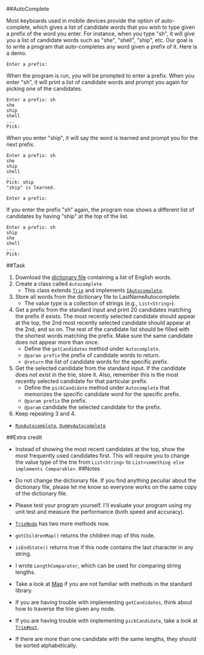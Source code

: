 ##AutoComplete

Most keyboards used in mobile devices provide the option of auto-complete, which gives a list of candidate words that you wish to type given a prefix of the word you enter. For instance, when you type "sh", it will give you a list of candidate words such as "she", "shell", "ship", etc. Our goal is to write a program that auto-completes any word given a prefix of it. Here is a demo.

    Enter a prefix: 
When the program is run, you will be prompted to enter a prefix. When you enter "sh", it will print a list of candidate words and prompt you again for picking one of the candidates.

    Enter a prefix: sh
    she
    ship
    shell
    ...
    Pick: 
When you enter "ship", it will say the word is learned and prompt you for the next prefix.

    Enter a prefix: sh
    she
    ship
    shell
    ...
    Pick: ship
    "ship" is learned.

    Enter a prefix: 
If you enter the prefix "sh" again, the program now shows a different list of candidates by having "ship" at the top of the list.

    Enter a prefix: sh
    ship
    she
    shell
    ...
    Pick: 
##Task

1. Download the [dictionary file](../master/dict.txt) containing a list of English words.
1. Create a class called `Autocomplete`
   * This class extends [`Trie`](../master/Trie.java) and implements [`IAutocomplete`](../master/IAutocomplete.java).
1. Store all words from the dictionary file to LastNameAutocomplete.
   * The value type is a collection of strings (e.g., `List<String>`).
1. Get a prefix from the standard input and print 20 candidates matching the prefix if exists. The most recently selected candidate should appear at the top, the 2nd most recently selected candidate should appear at the 2nd, and so on. The rest of the candidate list should be filled with the shortest words matching the prefix. Make sure the same candidate does not appear more than once.
    * Define the `getCandidates` method under `Autocomplete`.
    * `@param prefix` the prefix of candidate words to return.
    * `@return` the list of candidate words for the specific prefix.
1. Get the selected candidate from the standard input. If the candidate does not exist in the trie, store it. Also, remember this is the most recently selected candidate for that particular prefix.
    * Define the `pickCandidate` method under `Autocomplete` that memorizes the specific candidate word for the specific prefix.
    * `@param prefix` the prefix.
    * `@param` candidate the selected candidate for the prefix.
1. Keep repeating 3 and 4.
* [`RunAutocomplete`](../tree/master/src/main/java/edu/emory/mathcs/cs323/trie/autocomplete/RunAutocomplete.java), [`DummyAutocomplete`](../tree/master/src/main/java/edu/emory/mathcs/cs323/trie/autocomplete/DummyAutocomplete.java)

##Extra credit

* Instead of showing the most recent candidates at the top, show the most frequently used candidates first. This will require you to change the value type of the trie from `List<String>` to `List<something else implements Comparable>`.
##Notes

* Do not change the dictionary file. If you find anything peculiar about the dictionary file, please let me know so everyone works on the same copy of the dictionary file.
* Please test your program yourself. I'll evaluate your program using my unit test and measure the performance (both speed and accuracy).
* [`TrieNode`](../master/TrieNode.java) has two more methods now.
 * `getChildrenMap()` returns the children map of this node.
 * `isEndState()` returns true if this node contains the last character in any string.
* I wrote `LengthComparator`, which can be used for comparing string lengths.
* Take a look at [Map](http://docs.oracle.com/javase/7/docs/api/java/util/Map.html) if you are not familiar with methods in the standard library.
* If you are having trouble with implementing `getCandidates`, think about how to traverse the trie given any node.
* If you are having trouble with implementing `pickCandidate`, take a look at [`Trie#put`](../master/Trie.java).
* If there are more than one candidate with the same lengths, they should be sorted alphabetically.

